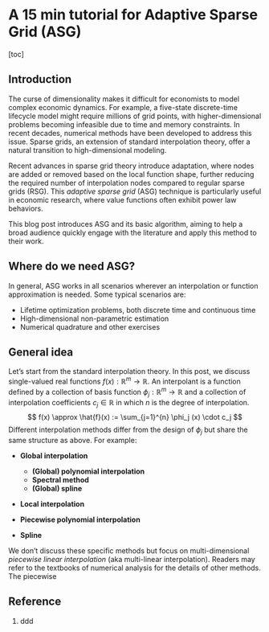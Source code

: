 # A 15 min tutorial for Adaptive Sparse Grid (ASG)

[toc]

## Introduction

The curse of dimensionality makes it difficult for economists to model complex economic dynamics. For example, a five-state discrete-time lifecycle model might require millions of grid points, with higher-dimensional problems becoming infeasible due to time and memory constraints. In recent decades, numerical methods have been developed to address this issue. Sparse grids, an extension of standard interpolation theory, offer a natural transition to high-dimensional modeling.

Recent advances in sparse grid theory introduce adaptation, where nodes are added or removed based on the local function shape, further reducing the required number of interpolation nodes compared to regular sparse grids (RSG). This *adaptive sparse grid* (ASG) technique is particularly useful in economic research, where value functions often exhibit power law behaviors.

This blog post introduces ASG and its basic algorithm, aiming to help a broad audience quickly engage with the literature and apply this method to their work.

## Where do we need ASG?

In general, ASG works in all scenarios wherever an interpolation or function approximation is needed. Some typical scenarios are:

- Lifetime optimization problems, both discrete time and continuous time
- High-dimensional non-parametric estimation
- Numerical quadrature and other exercises

## General idea

Let’s start from the standard interpolation theory. In this post, we discuss single-valued real functions $f(x):\mathbb{R}^m\to\mathbb{R}$. An interpolant is a function defined by a collection of basis function $\phi_j:\mathbb{R}^{m}\to\mathbb{R}$ and a collection of interpolation coefficients $c_j\in\mathbb{R}$ in which $n$ is the degree of interpolation.
$$
f(x) \approx \hat{f}(x) := \sum_{j=1}^{n} \phi_j (x) \cdot c_j
$$
Different interpolation methods differ from the design of $\phi_j$ but share the same structure as above. For example:

- **Global interpolation**
    - **(Global) polynomial interpolation**
    - **Spectral method**
    - **(Global) spline**
    
- **Local interpolation**
- **Piecewise polynomial interpolation**
    
- **Spline**

We don’t discuss these specific methods but focus on multi-dimensional *piecewise linear interpolation* (aka multi-linear interpolation). Readers may refer to the textbooks of numerical analysis for the details of other methods. The piecewise 











## Reference

1. ddd